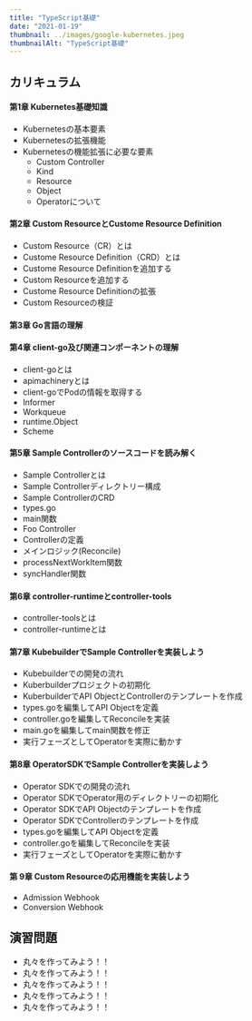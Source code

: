```yaml
---
title: "TypeScript基礎"
date: "2021-01-19"
thumbnail: ../images/google-kubernetes.jpeg
thumbnailAlt: "TypeScript基礎"
---
```


## カリキュラム

<div class="col2">

#### 第1章 Kubernetes基礎知識

- Kubernetesの基本要素
- Kubernetesの拡張機能
- Kubernetesの機能拡張に必要な要素
  - Custom Controller
  - Kind
  - Resource
  - Object
  - Operatorについて

#### 第2章 Custom ResourceとCustome Resource Definition

- Custom Resource（CR）とは
- Custome Resource Definition（CRD）とは
- Custome Resource Definitionを追加する
- Custom Resourceを追加する
- Custome Resource Definitionの拡張
- Custom Resourceの検証

#### 第3章 Go言語の理解

#### 第4章 client-go及び関連コンポーネントの理解

- client-goとは
- apimachineryとは
- client-goでPodの情報を取得する
- Informer
- Workqueue 
- runtime.Object
- Scheme 

#### 第5章 Sample Controllerのソースコードを読み解く

- Sample Controllerとは
- Sample Controllerディレクトリー構成 
- Sample ControllerのCRD
- types.go
- main関数
- Foo Controller 
- Controllerの定義 
- メインロジック(Reconcile) 
- processNextWorkItem関数 
- syncHandler関数 

#### 第6章 controller-runtimeとcontroller-tools

- controller-toolsとは
- controller-runtimeとは

#### 第7章 KubebuilderでSample Controllerを実装しよう

- Kubebuilderでの開発の流れ
- Kuberbuilderプロジェクトの初期化
- KuberbuilderでAPI ObjectとControllerのテンプレートを作成 
- types.goを編集してAPI Objectを定義
- controller.goを編集してReconcileを実装
- main.goを編集してmain関数を修正
- 実行フェーズとしてOperatorを実際に動かす

#### 第8章 OperatorSDKでSample Controllerを実装しよう

- Operator SDKでの開発の流れ
- Operator SDKでOperator用のディレクトリーの初期化 
- Operator SDKでAPI Objectのテンプレートを作成 
- Operator SDKでControllerのテンプレートを作成 
- types.goを編集してAPI Objectを定義
- controller.goを編集してReconcileを実装
- 実行フェーズとしてOperatorを実際に動かす 

#### 第 9章 Custom Resourceの応用機能を実装しよう

- Admission Webhook
- Conversion Webhook

</div>

## 演習問題

- 丸々を作ってみよう！！
- 丸々を作ってみよう！！
- 丸々を作ってみよう！！
- 丸々を作ってみよう！！
- 丸々を作ってみよう！！